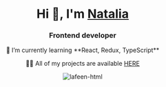 <h1 align="center">Hi 👋, I'm <a href="" target="_blank">Natalia</a></h1>
<h3 align="center">Frontend developer</h3>

<p align="center">🌱 I’m currently learning **React, Redux, TypeScript**</p>
<p align="center">👨‍💻 All of my projects are available <a href="https://github.com/lafeen-html?tab=repositories" target="_blank">HERE</a></h1></p>

<p align="center"><img align="center" src="https://github-readme-streak-stats.herokuapp.com/?user=lafeen-html&" alt="lafeen-html" /></p>
